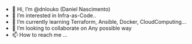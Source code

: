 - 👋 Hi, I’m @dnlouko (Daniel Nascimento)
- 👀 I’m interested in Infra-as-Code..
- 🌱 I’m currently learning Terraform, Ansible, Docker, CloudComputing...
- 💞️ I’m looking to collaborate on Any possible way
- 📫 How to reach me ...

<!---
dnlouko/dnlouko is a ✨ special ✨ repository because its `README.md` (this file) appears on your GitHub profile.
You can click the Preview link to take a look at your changes.
--->
